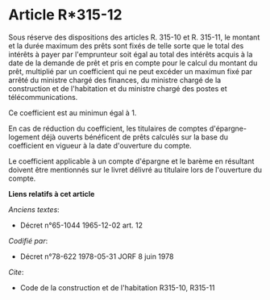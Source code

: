 # Article R*315-12

Sous réserve des dispositions des articles R. 315-10 et R. 315-11, le montant et la durée maximum des prêts sont fixés de
telle sorte que le total des intérêts à payer par l'emprunteur soit égal au total des intérêts acquis à la date de la demande
de prêt et pris en compte pour le calcul du montant du prêt, multiplié par un coefficient qui ne peut excéder un maximun fixé
par arrêté du ministre chargé des finances, du ministre chargé de la construction et de l'habitation et du ministre chargé
des postes et télécommunications.

Ce coefficient est au minimun égal à 1.

En cas de réduction du coefficient, les titulaires de comptes d'épargne-logement déjà ouverts bénéficent de prêts calculés
sur la base du coefficient en vigueur à la date d'ouverture du compte.

Le coefficient applicable à un compte d'épargne et le barème en résultant doivent être mentionnés sur le livret délivré au
titulaire lors de l'ouverture du compte.

**Liens relatifs à cet article**

_Anciens textes_:

  - Décret n°65-1044 1965-12-02 art. 12

_Codifié par_:

  - Décret n°78-622 1978-05-31 JORF 8 juin 1978

_Cite_:

  - Code de la construction et de l'habitation R315-10, R315-11
